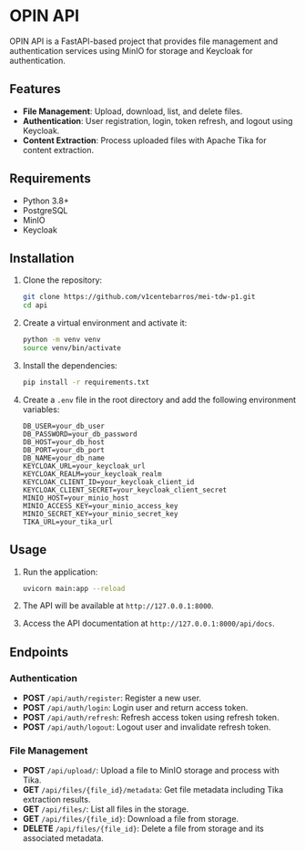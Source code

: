 # OPIN API

OPIN API is a FastAPI-based project that provides file management and authentication services using MinIO for storage and Keycloak for authentication.

## Features

- **File Management**: Upload, download, list, and delete files.
- **Authentication**: User registration, login, token refresh, and logout using Keycloak.
- **Content Extraction**: Process uploaded files with Apache Tika for content extraction.

## Requirements

- Python 3.8+
- PostgreSQL
- MinIO
- Keycloak

## Installation

1. Clone the repository:

    ```bash
    git clone https://github.com/v1centebarros/mei-tdw-p1.git
    cd api
    ```

2. Create a virtual environment and activate it:

    ```bash
    python -m venv venv
    source venv/bin/activate
    ```

3. Install the dependencies:

    ```bash
    pip install -r requirements.txt
    ```

4. Create a `.env` file in the root directory and add the following environment variables:

    ```env
    DB_USER=your_db_user
    DB_PASSWORD=your_db_password
    DB_HOST=your_db_host
    DB_PORT=your_db_port
    DB_NAME=your_db_name
    KEYCLOAK_URL=your_keycloak_url
    KEYCLOAK_REALM=your_keycloak_realm
    KEYCLOAK_CLIENT_ID=your_keycloak_client_id
    KEYCLOAK_CLIENT_SECRET=your_keycloak_client_secret
    MINIO_HOST=your_minio_host
    MINIO_ACCESS_KEY=your_minio_access_key
    MINIO_SECRET_KEY=your_minio_secret_key
    TIKA_URL=your_tika_url
    ```

## Usage

1. Run the application:

    ```bash
    uvicorn main:app --reload
    ```

2. The API will be available at `http://127.0.0.1:8000`.

3. Access the API documentation at `http://127.0.0.1:8000/api/docs`.

## Endpoints

### Authentication

- **POST** `/api/auth/register`: Register a new user.
- **POST** `/api/auth/login`: Login user and return access token.
- **POST** `/api/auth/refresh`: Refresh access token using refresh token.
- **POST** `/api/auth/logout`: Logout user and invalidate refresh token.

### File Management

- **POST** `/api/upload/`: Upload a file to MinIO storage and process with Tika.
- **GET** `/api/files/{file_id}/metadata`: Get file metadata including Tika extraction results.
- **GET** `/api/files/`: List all files in the storage.
- **GET** `/api/files/{file_id}`: Download a file from storage.
- **DELETE** `/api/files/{file_id}`: Delete a file from storage and its associated metadata.

